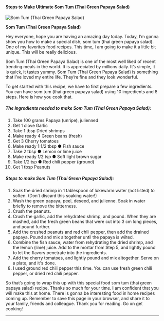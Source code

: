             

#### Steps to Make Ultimate Som Tum (Thai Green Papaya Salad)

![Som Tum (Thai Green Papaya Salad)](https://img-global.cpcdn.com/recipes/6612610695823360/751x532cq70/som-tum-thai-green-papaya-salad-recipe-main-photo.jpg)

**Som Tum (Thai Green Papaya Salad)**

Hey everyone, hope you are having an amazing day today. Today, I’m gonna show you how to make a special dish, som tum (thai green papaya salad). One of my favorites food recipes. This time, I am going to make it a little bit unique. This will be really delicious.

Som Tum (Thai Green Papaya Salad) is one of the most well liked of recent trending meals in the world. It is appreciated by millions daily. It’s simple, it is quick, it tastes yummy. Som Tum (Thai Green Papaya Salad) is something that I’ve loved my entire life. They’re fine and they look wonderful.

To get started with this recipe, we have to first prepare a few ingredients. You can have som tum (thai green papaya salad) using 10 ingredients and 8 steps. Here is how you cook that.

##### The ingredients needed to make Som Tum (Thai Green Papaya Salad):

1.  Take 100 grams Papaya (unripe), julienned
2.  Get 1 clove Garlic
3.  Take 1 tbsp Dried shrimps
4.  Make ready 4 Green beans (fresh)
5.  Get 3 Cherry tomatoes
6.  Make ready 1 1/2 tbsp ● Fish sauce
7.  Take 2 tbsp ● Lemon or lime juice
8.  Make ready 1/2 tsp ● Soft light brown sugar
9.  Take 1/2 tsp ● Red chili pepper (ground)
10.  Get 1 tbsp Peanuts

##### Steps to make Som Tum (Thai Green Papaya Salad):

1.  Soak the dried shrimp in 1 tablespoon of lukewarm water (not listed) to soften. (Don't discard this soaking water!)
2.  Wash the green papaya, peel, deseed, and julienne. Soak in water briefly to remove the bitterness.
3.  Crush the peanuts.
4.  Crush the garlic, add the rehydrated shrimp, and pound. When they are mashed, add the fresh green beans that were cut into 3 cm long pieces, and pound further.
5.  Add the crushed peanuts and red chili pepper, then add the drained papaya. Pound and mix altogether until the papaya is wilted.
6.  Combine the fish sauce, water from rehydrating the dried shrimp, and the lemon (lime) juice. Add to the mortar from Step 5, and lightly pound to let the flavors penetrate into the ingredients.
7.  Add the cherry tomatoes, and lightly pound and mix altogether. Serve on a plate, and it's done.
8.  I used ground red chili pepper this time. You can use fresh green chili pepper, or dried red chili pepper.

So that’s going to wrap this up with this special food som tum (thai green papaya salad) recipe. Thanks so much for your time. I am confident that you will make this at home. There is gonna be interesting food in home recipes coming up. Remember to save this page in your browser, and share it to your family, friends and colleague. Thank you for reading. Go on get cooking!

* * *